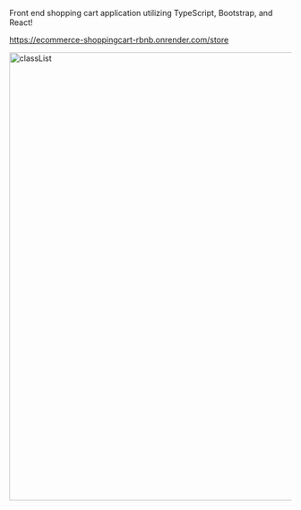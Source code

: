 Front end shopping cart application utilizing TypeScript, Bootstrap, and React!

https://ecommerce-shoppingcart-rbnb.onrender.com/store

<img src="https://github.com/AuroraHusong/TS_shoppingCart/assets/90487267/37a44833-9a36-403f-926e-af900f0d4e6b" alt="classList" width="800" height="800">
